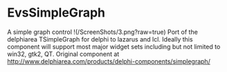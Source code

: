 # EvsSimpleGraph
A simple graph control
!(/ScreenShots/3.png?raw=true)
Port of the delphiarea TSimpleGraph for delphi to lazarus and lcl. Ideally this component will support most major widget sets including but not limited to win32, gtk2, QT.
Original component at http://www.delphiarea.com/products/delphi-components/simplegraph/ 
